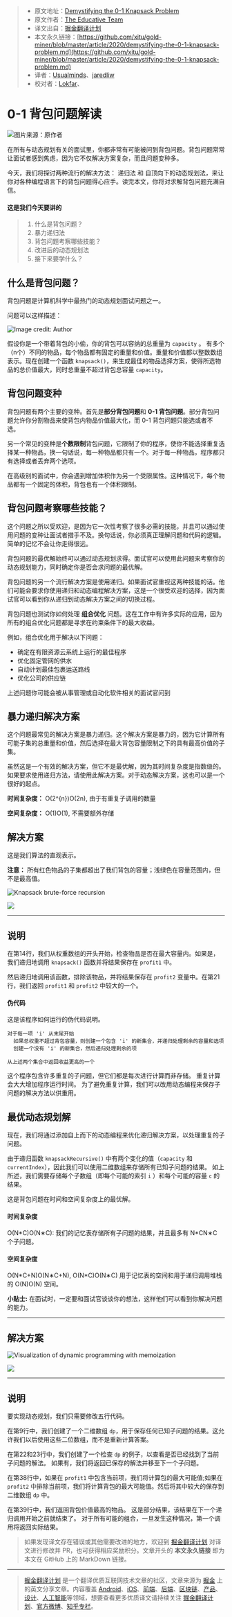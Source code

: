 > * 原文地址：[Demystifying the 0-1 Knapsack Problem](https://medium.com/better-programming/demystifying-the-0-1-knapsack-problem-56e7ac4dfcf7)
> * 原文作者：[The Educative Team](https://medium.com/@educative)
> * 译文出自：[掘金翻译计划](https://github.com/xitu/gold-miner)
> * 本文永久链接：[https://github.com/xitu/gold-miner/blob/master/article/2020/demystifying-the-0-1-knapsack-problem.md](https://github.com/xitu/gold-miner/blob/master/article/2020/demystifying-the-0-1-knapsack-problem.md)
> * 译者：[Usualminds](https://github.com/Usualminds)、[jaredliw](https://github.com/jaredliw)
> * 校对者：[Lokfar](https://github.com/Lokfar)、

# 0-1 背包问题解读

![图片来源：原作者](https://cdn-images-1.medium.com/max/2048/1*q3OBnVDmaPAk__W_7n0cDA.png)

在所有与动态规划有关的面试里，你都非常有可能被问到背包问题。背包问题常常让面试者感到焦虑，因为它不仅解决方案复杂，而且问题变种多。

今天，我们将探讨两种流行的解决方法： 递归法 和 自顶向下的动态规划法，来让你对各种编程语言下的背包问题得心应手。读完本文，你将对求解背包问题充满自信。

#### 这是我们今天要讲的

> 1. 什么是背包问题？
> 2. 暴力递归法
> 3. 背包问题考察哪些技能？
> 4. 改进后的动态规划法
> 4. 接下来要学什么？

## 什么是背包问题？

背包问题是计算机科学中最热门的动态规划面试问题之一。

问题可以这样描述：

![Image credit: Author](https://cdn-images-1.medium.com/max/4298/1*4b1qYRRYPnPvOhT5UIYP1g.png)

假设你是一个带着背包的小偷，你的背包可以容纳的总重量为 `capacity` 。 有多个（n个）不同的物品，每个物品都有固定的重量和价值。重量和价值都以整数数组表示。现在创建一个函数 `knapsack()`，来生成最佳的物品选择方案，使得所选物品的总价值最大，同时总重量不超过背包总容量 `capacity`。

## 背包问题变种

背包问题有两个主要的变种。首先是**部分背包问题**和 **0-1 背包问题**。部分背包问题允许你分割物品来使背包内物品价值最大化，而 0-1 背包问题只能选或者不选。

另一个常见的变种是**个数限制**背包问题，它限制了你的程序，使你不能选择重复选择某一种物品，换一句话说，每一种物品都只有一个。对于每一种物品，程序都只有选择或者丢弃两个选项。

在高级别的面试中，你会遇到增加体积作为另一个受限属性。这种情况下，每个物品都有一个固定的体积，背包也有一个体积限制。

## 背包问题考察哪些技能？

这个问题之所以受欢迎，是因为它一次性考察了很多必需的技能，并且可以通过使用问题的变种让面试者措手不及。换句话说，你必须真正理解问题和代码的逻辑。简单的记忆不会让你走得很远。

背包问题的最优解始终可以通过动态规划求得。面试官可以使用此问题来考察你的动态规划能力，同时确定你是否会求问题的最优解。

背包问题的另一个流行解决方案是使用递归。如果面试官重视这两种技能的话。他们可能会要求你使用递归和动态编程解决方案，这是一个很受欢迎的选择，因为面试官可以看到你从递归到动态解决方案之间的切换过程。

背包问题也测试你如何处理 **组合优化** 问题。这在工作中有许多实际的应用，因为所有的组合优化问题都是寻求在约束条件下的最大收益。

例如，组合优化用于解决以下问题：

* 确定在有限资源云系统上运行的最佳程序
* 优化固定管网的供水
* 自动计划最佳包裹运送路线
* 优化公司的供应链

上述问题你可能会被从事管理或自动化软件相关的面试官问到

## 暴力递归解决方案

这个问题最常见的解决方案是暴力递归。这个解决方案是暴力的，因为它计算所有可能子集的总重量和价值，然后选择在最大背包容量限制之下的具有最高价值的子集。

虽然这是一个有效的解决方案，但它不是最优解，因为其时间复杂度是指数级的。如果要求使用递归方法，请使用此解决方案。对于动态解决方案，这也可以是一个很好的起点。

**时间复杂度：** O(2^{n})O(2n), 由于有重复子调用的数量

**空间复杂度：** O(1)O(1), 不需要额外存储

## 解决方案

这是我们算法的直观表示。

**注意：** 所有红色物品的子集都超出了我们背包的容量；浅绿色在容量范围内，但不是最高值。

![Knapsack brute-force recursion](https://cdn-images-1.medium.com/max/4774/1*UvpCzvWCSHRRPdALmuXu0g.png)

![](https://cdn-images-1.medium.com/max/4956/1*C3g6sdkm2KnLWjtcqlMiIA.png)

---

## 说明

在第14行，我们从权重数组的开头开始，检查物品是否在最大容量内。如果是，我们递归地调用 `knapsack()` 函数并将结果保存在 `profit1` 中。

然后递归地调用该函数，排除该物品，并将结果保存在 `profit2` 变量中。在第21行，我们返回 `profit1` 和 `profit2` 中较大的一个。

#### 伪代码

这是该程序如何运行的伪代码说明。

```
对于每一项 'i' 从末尾开始
  如果总权重不超过背包容量，则创建一个包含 'i' 的新集合，并递归处理剩余的容量和选项
  创建一个没有 'i' 的新集合，然后递归处理剩余的项
 
从上述两个集合中返回收益更高的一个
```

这个程序包含许多重复的子问题，但它们都是每次进行计算而非存储。 重复计算会大大增加程序运行时间。 为了避免重复计算，我们可以改用动态编程来保存子问题的解决方法以供重用。

## 最优动态规划解

现在，我们将通过添加自上而下的动态编程来优化递归解决方案，以处理重复的子问题。

由于递归函数 `knapsackRecursive()` 中有两个变化的值（`capacity` 和 `currentIndex`），因此我们可以使用二维数组来存储所有已知子问题的结果。 如上所述，我们需要存储每个子数组（即每个可能的索引 `i` ）和每个可能的容量 `c` 的结果。

这是背包问题在时间和空间复杂度上的最优解。

#### 时间复杂度

O(N\*C)O(N∗C): 我们的记忆表存储所有子问题的结果，并且最多有 N\*CN∗C 个子问题。

#### 空间复杂度

O(N\*C+N)O(N∗C+N), O(N\*C)O(N∗C) 用于记忆表的空间和用于递归调用堆栈的 O(N)O(N) 空间。

**小贴士:** 在面试时，一定要和面试官谈谈你的想法，这样他们可以看到你解决问题的能力。

---

## 解决方案

![Visualization of dynamic programming with memoization](https://cdn-images-1.medium.com/max/4828/1*yUbDTle-uPoqvQZtDtGn9A.png)

![](https://cdn-images-1.medium.com/max/4924/1*MBjOpWvtK59bXVXsB2T4Qw.png)

---

## 说明

要实现动态规划，我们只需要修改五行代码。

在第9行中，我们创建了一个二维数组 `dp`，用于保存任何已知子问题的结果。这允许我们以后使用这些二位数组，而不是重新计算答案。

在第22和23行中，我们创建了一个检查 `dp` 的例子，以查看是否已经找到了当前子问题的解法。 如果有，我们将返回已保存的解法并移至下一个子问题。

在第38行中，如果在 `profit1` 中包含当前项，我们将计算包的最大可能值;如果在 `profit2` 中排除当前项，我们将计算背包的最大可能值。然后将其中较大的保存到二维数组 `dp` 中。

在第39行中，我们返回背包价值最高的物品。 这是部分结果，该结果在下一个递归调用开始之前就结束了。 对于所有可能的组合，一旦发生这种情况，第一个调用将返回实际结果。


> 如果发现译文存在错误或其他需要改进的地方，欢迎到 [掘金翻译计划](https://github.com/xitu/gold-miner) 对译文进行修改并 PR，也可获得相应奖励积分。文章开头的 **本文永久链接** 即为本文在 GitHub 上的 MarkDown 链接。

---

> [掘金翻译计划](https://github.com/xitu/gold-miner) 是一个翻译优质互联网技术文章的社区，文章来源为 [掘金](https://juejin.im) 上的英文分享文章。内容覆盖 [Android](https://github.com/xitu/gold-miner#android)、[iOS](https://github.com/xitu/gold-miner#ios)、[前端](https://github.com/xitu/gold-miner#前端)、[后端](https://github.com/xitu/gold-miner#后端)、[区块链](https://github.com/xitu/gold-miner#区块链)、[产品](https://github.com/xitu/gold-miner#产品)、[设计](https://github.com/xitu/gold-miner#设计)、[人工智能](https://github.com/xitu/gold-miner#人工智能)等领域，想要查看更多优质译文请持续关注 [掘金翻译计划](https://github.com/xitu/gold-miner)、[官方微博](http://weibo.com/juejinfanyi)、[知乎专栏](https://zhuanlan.zhihu.com/juejinfanyi)。
